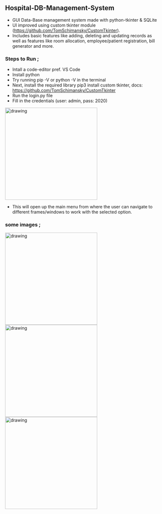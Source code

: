 ## Hospital-DB-Management-System
- GUI Data-Base management system made with python-tkinter & SQLite  
- UI improved using custom tkinter module (https://github.com/TomSchimansky/CustomTkinter).  
- Includes basic features like adding, deleting and updating records as well as features like room allocation, employee/patient registration, bill generator and more.

### Steps to Run ; 
- Intall a code-editor pref. VS Code  
- Install python  
- Try running pip -V or python -V in the terminal  
- Next, install the required library pip3 install custom tkinter, docs: https://github.com/TomSchimansky/CustomTkinter  
- Run the login.py file  
- Fill in the credentials (user: admin, pass: 2020)     
 <img src="https://user-images.githubusercontent.com/102300255/188245177-bb8d8cfd-0efa-4456-a7da-3c31ac07f9e1.png" alt="drawing" width="300"/>  
 
- This will open up the main menu from where the user can navigate to different frames/windows to work with the selected option.   
### some images ;
 <img src="https://user-images.githubusercontent.com/102300255/190835873-db1b6cc7-e75e-4d12-8a3b-4472d7207a10.png" alt="drawing" width="300"/>  
 <img src="https://user-images.githubusercontent.com/102300255/205307929-2f477711-7e02-4098-ba8b-ee500d46ae7f.png" alt="drawing" width="300"/> 
 <img src="https://user-images.githubusercontent.com/102300255/205308439-6fb17863-bd02-47c2-9fe3-2041cabd1940.png" alt="drawing" width="300"/>  


